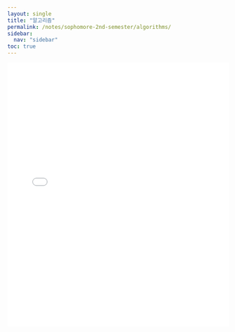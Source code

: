 ```yaml
---
layout: single
title: "알고리즘"
permalink: /notes/sophomore-2nd-semester/algorithms/
sidebar:
  nav: "sidebar"
toc: true
---
```


<iframe src="/assets/pdfs/Algorhythm_2025-09-09.pdf" width="100%" height="600px" style="border: none;">
이 브라우저는 PDF 미리보기를 지원하지 않습니다.  
<a href="/assets/pdfs/Algorhythm_2025-09-09.pdf">PDF 다운로드</a>
</iframe>
